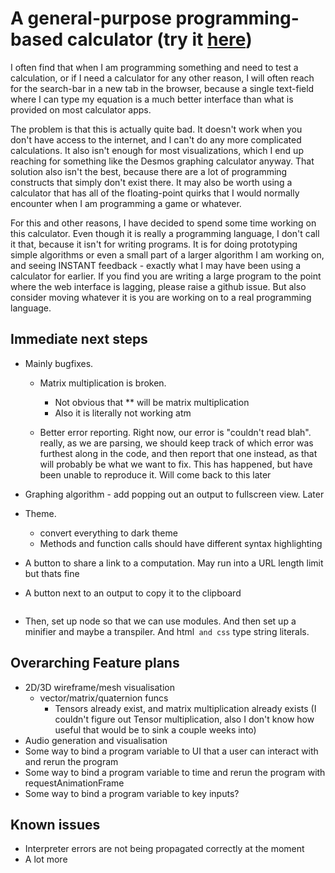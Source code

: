 # A general-purpose programming-based calculator (try it [here](https://el-tejaso.github.io/Calculator/calculator.html))

I often find that when I am programming something and need to test a calculation, or if I need a calculator for any other reason, I will often reach for the search-bar in a new tab in the browser, because a single text-field where I can type my equation is a much better interface than what is provided on most calculator apps.

The problem is that this is actually quite bad. It doesn't work when you don't have access to the internet, and I can't do any more complicated calculations.
It also isn't enough for most visualizations, which I end up reaching for something like the Desmos graphing calculator anyway. 
That solution also isn't the best, because there are a lot of programming constructs that simply don't exist there. 
It may also be worth using a calculator that has all of the floating-point quirks that I would normally encounter when I am programming a game or whatever.

For this and other reasons, I have decided to spend some time working on this calculator. Even though it is really a programming language, I don't call it that, because it isn't for writing programs. It is for doing prototyping simple algorithms or even a small part of a larger algorithm I am working on, and seeing INSTANT feedback - exactly what I may have been using a calculator for earlier.
If you find you are writing a large program to the point where the web interface is lagging, please raise a github issue. 
But also consider moving whatever it is you are working on to a real programming language.

## Immediate next steps

- Mainly bugfixes.
    - Matrix multiplication is broken.
        - Not obvious that ** will be matrix multiplication
        - Also it is literally not working atm

    - Better error reporting. Right now, our error is "couldn't read blah". really, as we are parsing, we should keep track of which error was furthest along in the code, and then report that one instead, as that will probably be what we want to fix.
    This has happened, but have been unable to reproduce it. Will come back to this later


- Graphing algorithm - add popping out an output to fullscreen view. Later

- Theme. 
    - convert everything to dark theme
    - Methods and function calls should have different syntax highlighting

- A button to share a link to a computation. May run into a URL length limit but thats fine
- A button next to an output to copy it to the clipboard


    ```
- Then, set up node so that we can use modules. And then set up a minifier and maybe a transpiler. And html`` and css`` type string literals.




## Overarching Feature plans

- 2D/3D wireframe/mesh visualisation
    - vector/matrix/quaternion funcs
        - Tensors already exist, and matrix multiplication already exists (I couldn't figure out Tensor multiplication, also I don't know how useful that would be to sink a couple weeks into)
- Audio generation and visualisation
- Some way to bind a program variable to UI that a user can interact with and rerun the program
- Some way to bind a program variable to time and rerun the program with requestAnimationFrame
- Some way to bind a program variable to key inputs?

## Known issues
- Interpreter errors are not being propagated correctly at the moment
- A lot more